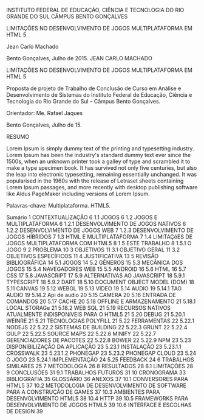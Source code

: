 INSTITUTO FEDERAL DE EDUCAÇÃO, CIÊNCIA
 E TECNOLOGIA DO RIO GRANDE DO SUL
 CÂMPUS BENTO GONÇALVES











LIMITAÇÕES NO DESENVOLVIMENTO DE JOGOS MULTIPLATAFORMA EM HTML 5









Jean Carlo Machado













Bento Gonçalves, Julho de 2015.
JEAN CARLO MACHADO








LIMITAÇÕES NO DESENVOLVIMENTO DE JOGOS MULTIPLATAFORMA EM HTML 5







Proposta de projeto de Trabalho de Conclusão de Curso em Análise e Desenvolvimento de Sistemas do Instituto Federal de Educação, Ciência e Tecnologia do Rio Grande do Sul – Câmpus Bento Gonçalves.

Orientador: Me. Rafael Jaques

















Bento Gonçalves, Julho de 15.


RESUMO

Lorem Ipsum is simply dummy text of the printing and typesetting industry. Lorem Ipsum has been the industry's standard dummy text ever since the 1500s, when an unknown printer took a galley of type and scrambled it to make a type specimen book. It has survived not only five centuries, but also the leap into electronic typesetting, remaining essentially unchanged. It was popularised in the 1960s with the release of Letraset sheets containing Lorem Ipsum passages, and more recently with desktop publishing software like Aldus PageMaker including versions of Lorem Ipsum.











Palavras-chave: Multiplataforma. HTML5.



Sumário
 1 CONTEXTUALIZAÇÃO 6
 1.1 JOGOS  6
 1.2 JOGOS E MULTIPLATAFORMA    6
 1.2.1 DESENVOLVIMENTO DE JOGOS NATIVOS 6
 1.2.2 DESENVOLVIMENTO DE JOGOS WEB 7
 1.2.3 DESENVOLVIMENTO DE JOGOS HÍBRIDOS    7
 1.3 HTML E MULTIPLATAFORMA 7
 1.4 LIMITAÇõES DE JOGOS MULTIPLATAFORMA COM HTML5  8
 1.5 ESTE TRABALHO  8
 1.5.1 O JOGO   9
 2 PROBLEMA 10
 3 OBJETIVOS    11
 3.1 OBJETIVO GERAL 11
 3.2 OBJETIVOS ESPECÍFICOS  11
 4 JUSTIFICATIVA    13
 5 REVISÃO BIBLIOGRÁFICA    14
 5.1 JOGOS  14
 5.2 GÊNEROS    15
 5.3 MECÂNICA DOS JOGOS 15
 5.4 NAVEGADORES WEB    15
 5.5 ANDROID    16
 5.6 HTML   16
 5.7 CSS    17
 5.8 JAVASCRIPT 17
 5.9 ALTERNATIVAS AO JAVASCRIPT 18
 5.9.1 TYPESCRIPT   18
 5.9.2 DART 18
 5.10 DOCUMENT OBJECT MODEL (DOM)   18
 5.11 CANVAS    19
 5.12 WEBGL 19
 5.13 VIDEO 19
 5.14 AUDIO 19
 5.14.1 TAG AUDIO   19
 5.14.2 Api de audio    20
 5.15 CAMERA    20
 5.16 ENTRADA DE COMANDOS   20
 5.17 CACHE 20
 5.18 OFFLINE E ARMAZENAMENTO   21
 5.18.1 LOCAL STORAGe   21
 5.18.2 WEB SQL 21
 5.19 RECURSOS NATIVOS ATUALMENTE INDISPONíVEIS PARA O HTML5    21
 5.20 DEBUG 21
 5.20.1 WEINRE  21
 5.21 TECNOLOGIAS POLYFILL  21
 5.22 FERRAMENTAS   22
 5.22.1 NODEJS  22
 5.22.2 SISTEMAS DE BUILDING    22
 5.22.3 GRUNT   22
 5.22.4 GULP    22
 5.22.5 SOURCE MAPS 22
 5.22.6 MINIFY  22
 5.22.7 GERENCIADORES DE PACOTES    22
 5.22.8 BOWER   22
 5.22.9 NPM 23
 5.23 DISPONIBILIZAÇÂO DA APLICAÇÂO 23
 5.23.1 INSTALAÇÃO  23
 5.23.1.1 CROSSWALK 23
 5.23.1.2 PHONEGAP  23
 5.23.2 PHONEGAP CLOUD  23
 5.24 O JOGO    23
 5.24.1 IMPLEMENTAÇÃO   24
 5.25 FEEDBACK  24
 6 TRABALHOS SIMILARES  25
 7 METODOLOGIA  26
 8 RESULTADOS   28
 8.1 LIMITAÇÕES 28
 9 CONCLUSÕES   31
 9.1 TRABALHOS FUTUROS  31
 10 CRONOGRAMA  33
BIBLIOGRAFIA    35
GLOSSÁRIO   36
ANEXOS  37
 10.1 CONVERSORES PARA HTML5    37
 10.2 METODOLOGIA DE DESENVOLVIMENTO DE SOFTWARE PARA A CONSTRUÇÃO DE GAMES 37
 10.3 AMBIENTES PARA DESENVOLVIMENTO HTML5  38
 10.4 HTTP  39
 10.5 FRAMEWORKS PARA DESENVOLVIMENTO DE JOGOS HTML5    39
 10.6 INTERFACE E ESCOLHAS DE DESIGN    39


